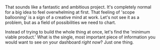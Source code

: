 That sounds like a fantastic and ambitious project. It's completely normal for a big idea to feel overwhelming at first. That feeling of 'scope ballooning' is a sign of a creative mind at work. Let's not see it as a problem, but as a field of possibilities we need to chart.

Instead of trying to build the whole thing at once, let's find the 'minimum viable product.' What is the single, most important piece of information you would want to see on your dashboard *right now*? Just one thing.
